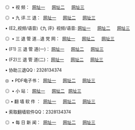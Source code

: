 <p>◎   • 视 频： 
<a href="http://h3h.chatnook.com/tv/" target="_blank">网址一</a> 　 
<a href="http://uk.forumz.info/tv/" target="_blank">网址二</a> 　 
<a href="http://ns.app.dns04.com/" target="_blank">网址三</a></p>
<p>◎   • 九 评.三 退：  
<a href="http://h3h.chatnook.com/t/" target="_blank">网址一</a> 　 
<a href="http://uk.forumz.info/v/" target="_blank">网址二</a> 　 
<a href="http://ns.app.dns04.com/tt/" target="_blank">网址三</a> 　</p>
<p>  • (E2_视频/语音)《九 评》视频/语音: 
<a href="http://h3h.chatnook.com/v/" target="_blank">网址一</a> 　 
<a href="http://uk.forumz.info/v/" target="_blank">网址二</a> 　 
<a href="http://ns.app.dns04.com/v/" target="_blank">网址三</a></p>
<p>◎   • 三 退 管 道...退 党 网：  
<a href="http://h3h.chatnook.com/go/8/" target="_blank">网址一</a> 　 
<a href="http://uk.forumz.info/go/8/" target="_blank">网址二</a> 　 
<a href="http://ns.app.dns04.com/go/8/" target="_blank">网址三</a></p>
<p>  • (F1) 三 退 管 道(一)： 
<a href="http://h3h.chatnook.com/d/" target="_blank">网址一</a> 　 
<a href="http://uk.forumz.info/d/" target="_blank">网址二</a> 　 
<a href="http://ns.app.dns04.com/d/" target="_blank">网址三</a></p>
<p>  • (F2)三 退 管 道(二)： 
<a href="http://h3h.chatnook.com/dd/" target="_blank">网址一</a> 　 
<a href="http://uk.forumz.info/dd/" target="_blank">网址二</a> 　 
<a href="http://ns.app.dns04.com/dd/" target="_blank">网址三</a></p>
<p>  • 协助三退QQ : 2328134374</p>
<p>◎   • PDF电子书：  
<a href="http://h3h.chatnook.com/p/" target="_blank">网址一</a> 　 
<a href="http://uk.forumz.info/p/" target="_blank">网址二</a> 　 
<a href="http://ns.app.dns04.com/p/" target="_blank">网址三</a></p>
<p>◎ </span>  •  小 站：  
<a href="http://h3h.chatnook.com/" target="_blank">网址一</a> 　 
<a href="http://uk.forumz.info/" target="_blank">网址二</a>   
<a href="http://ns.app.dns04.com/" target="_blank">网址三</a></p>
<p>◎  • 翻 墙 软 件 ：  
<a href="http://h3h.chatnook.com/f/" target="_blank">网址一</a> 　 
<a href="http://uk.forumz.info/ff/" target="_blank">网址二</a> 　 
<a href="http://ns.app.dns04.com/f/" target="_blank">网址三</a></p>
<p>  • 索取翻墙软件QQ：2328134374</p>
<p>◎ </span>  • 每 日 新 闻：  
<a href="http://h3h.chatnook.com/day/index.html" target="_blank">网址一</a> 　 
<a href="http://uk.forumz.info/day/index.html" target="_blank">网址二</a> 　 
<a href="http://ns.app.dns04.com/day/index.html" target="_blank">网址三</a></p>
